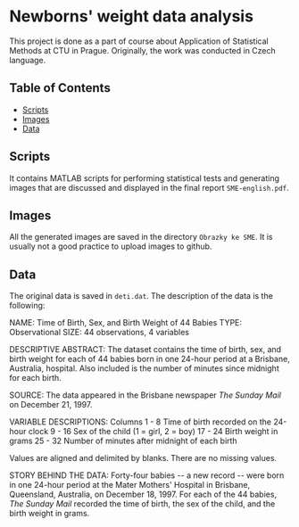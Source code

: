 # Newborns' weight data analysis

This project is done as a part of course about Application of Statistical Methods at CTU in Prague. Originally, the work was conducted in Czech language.

## Table of Contents

- [Scripts](#scripts)
- [Images](#images)
- [Data](#data)

## Scripts

It contains MATLAB scripts for performing statistical tests and generating images that are discussed and displayed in the final report ```SME-english.pdf```. 

## Images

All the generated images are saved in the directory ```Obrazky ke SME```. It is usually not a good practice to upload images to github.

## Data

The original data is saved in ```deti.dat```. The description of the data is the following:

NAME: Time of Birth, Sex, and Birth Weight of 44 Babies
TYPE: Observational
SIZE: 44 observations, 4 variables

DESCRIPTIVE ABSTRACT:
The dataset contains the time of birth, sex, and birth weight for each
of 44 babies born in one 24-hour period at a Brisbane, Australia,
hospital.  Also included is the number of minutes since midnight for
each birth.

SOURCE: 
The data appeared in the Brisbane newspaper _The Sunday Mail_ on
December 21, 1997.

VARIABLE DESCRIPTIONS: 
Columns
 1 -  8  Time of birth recorded on the 24-hour clock
 9 - 16  Sex of the child (1 = girl, 2 = boy)
17 - 24  Birth weight in grams
25 - 32  Number of minutes after midnight of each birth

Values are aligned and delimited by blanks.  There are no missing
values.

STORY BEHIND THE DATA:
Forty-four babies -- a new record -- were born in one 24-hour period at
the Mater Mothers' Hospital in Brisbane, Queensland, Australia, on
December 18, 1997.  For each of the 44 babies, _The Sunday Mail_
recorded the time of birth, the sex of the child, and the birth weight
in grams.
